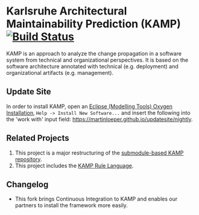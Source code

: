# Karlsruhe Architectural Maintainability Prediction (KAMP) [![Build Status](https://travis-ci.org/MartinLoeper/KAMP-2.0.svg?branch=master)](https://travis-ci.org/MartinLoeper/KAMP-2.0)

KAMP is an approach to analyze the change propagation in a software system from technical and organizational perspectives. It is based on the software architecture annotated with technical (e.g. deployment) and organizational artifacts (e.g. management).

## Update Site
In order to install KAMP, open an [Eclipse (Modelling Tools) Oxygen Installation](https://www.eclipse.org/downloads/packages/release/Oxygen/3.RC3), `Help -> Install New Software...` and insert the following into the 'work with' input field: https://martinloeper.github.io/updatesite/nightly.

## Related Projects
1) This project is a major restructuring of the [submodule-based KAMP repository](https://github.com/KAMP-Research/KAMP).
2) This project includes the [KAMP Rule Language](https://github.com/MartinLoeper/KAMP-DSL).

## Changelog
- This fork brings Continuous Integration to KAMP and enables our partners to install the framework more easily.
